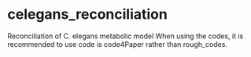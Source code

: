 # celegans_reconciliation
Reconciliation of C. elegans metabolic model
When using the codes, it is recommended to use code is code4Paper rather than rough_codes.
